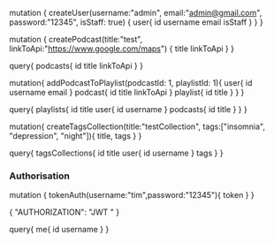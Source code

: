 mutation {
  createUser(username:"admin", email:"admin@gmail.com", password:"12345", isStaff: true) {
    user{
      id
      username
      email
      isStaff
    }
  }
}

mutation {
  createPodcast(title:"test", linkToApi:"https://www.google.com/maps") {
      title
      linkToApi
  }
}

query{
  podcasts{
    id
    title
    linkToApi
  }
}

mutation{
  addPodcastToPlaylist(podcastId: 1, playlistId: 1){
    user{
      id
      username
      email
    }
    podcast{
      id
    	title
    	linkToApi
    }
    playlist{
      id
      title
    }
  }
}

query{
  playlists{
    id
    title
    user{
      id
      username
    }
    podcasts{
      id
      title
    }
  }
}

mutation{
  createTagsCollection(title:"testCollection", tags:["insomnia", "depression", "night"]){
    title,
    tags
  }
}

query{
  tagsCollections{
    id
    title
    user{
      id
      username
    }
    tags
  }
}

### Authorisation

mutation { tokenAuth(username:"tim",password:"12345"){ token } }

{
  "AUTHORIZATION": "JWT <token>"
}

query{
  me{
    id
    username
  }
}